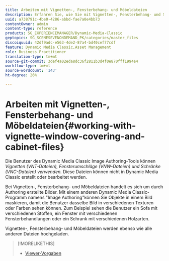 ```yaml
---
title: Arbeiten mit Vignetten-, Fensterbehang- und Möbeldateien
description: Erfahren Sie, wie Sie mit Vignetten-, Fensterbehang- und Schrank-Dateien arbeiten können.
uuid: a738791c-4be0-4286-abbd-fae7a0e4bb73
contentOwner: admin
content-type: reference
products: SG_EXPERIENCEMANAGER/Dynamic-Media-Classic
geptopics: SG_SCENESEVENONDEMAND_PK/categories/master_files
discoiquuid: 42df9adc-e563-4de2-87a4-bd40cef77cdf
feature: Dynamic Media Classic,Asset Management
role: Business Practitioner
translation-type: tm+mt
source-git-commit: 3def4a02eda8dc36f2811b3d4f0e870fff1994e4
workflow-type: tm+mt
source-wordcount: '143'
ht-degree: 26%

---
```



# Arbeiten mit Vignetten-, Fensterbehang- und Möbeldateien{#working-with-vignette-window-covering-and-cabinet-files}

Die Benutzer des Dynamic Media Classic Image Authoring-Tools können *Vignetten (VNT-Dateien), Fensterumschläge (VNW-Dateien) und Schränke (VNC-Dateien) verwenden.* Diese Dateien können nicht in Dynamic Media Classic erstellt oder bearbeitet werden.

Bei Vignetten-, Fensterbehang- und Möbeldateien handelt es sich um durch Authoring erstellte Bilder. Mit einem anderen Dynamic Media Classic-Programm namens &quot;Image Authoring&quot;können Sie Objekte in einem Bild maskieren, damit die Benutzer dasselbe Bild in verschiedenen Texturen oder Farben sehen können. Zum Beispiel sehen die Benutzer ein Sofa mit verschiedenen Stoffen, ein Fenster mit verschiedenen Fensterbehandlungen oder ein Schrank mit verschiedenen Holzarten.

Vignetten-, Fensterbehang- und Möbeldateien werden ebenso wie alle anderen Dateien hochgeladen.

>[!MORELIKETHIS]
>
>* [Viewer-Vorgaben](application-setup.md#viewer_presets)

